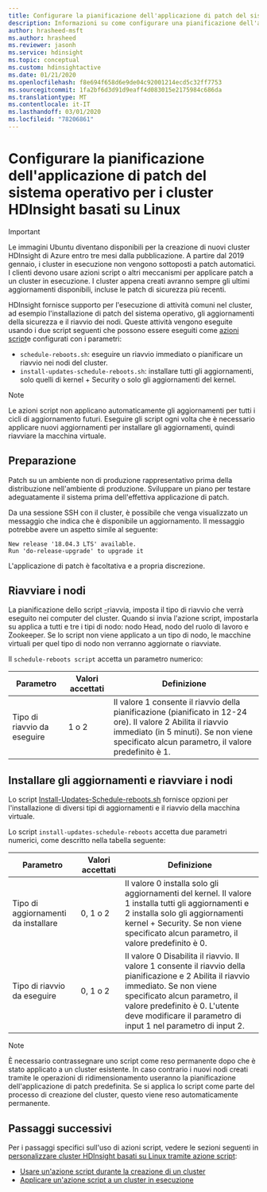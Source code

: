```yaml
---
title: Configurare la pianificazione dell'applicazione di patch del sistema operativo per i cluster HDInsight di Azure
description: Informazioni su come configurare una pianificazione dell'applicazione di patch al sistema operativo per i cluster di HDInsight basati su Linux.
author: hrasheed-msft
ms.author: hrasheed
ms.reviewer: jasonh
ms.service: hdinsight
ms.topic: conceptual
ms.custom: hdinsightactive
ms.date: 01/21/2020
ms.openlocfilehash: f8e694f658d6e9de04c92001214ecd5c32ff7753
ms.sourcegitcommit: 1fa2bf6d3d91d9eaff4d083015e2175984c686da
ms.translationtype: MT
ms.contentlocale: it-IT
ms.lasthandoff: 03/01/2020
ms.locfileid: "78206861"
---
```

# <a name="configure-the-os-patching-schedule-for-linux-based-hdinsight-clusters"></a>Configurare la pianificazione dell'applicazione di patch del sistema operativo per i cluster HDInsight basati su Linux

> [!IMPORTANT]
> Le immagini Ubuntu diventano disponibili per la creazione di nuovi cluster HDInsight di Azure entro tre mesi dalla pubblicazione. A partire dal 2019 gennaio, i cluster in esecuzione non vengono sottoposti a patch automatici. I clienti devono usare azioni script o altri meccanismi per applicare patch a un cluster in esecuzione. I cluster appena creati avranno sempre gli ultimi aggiornamenti disponibili, incluse le patch di sicurezza più recenti.

HDInsight fornisce supporto per l'esecuzione di attività comuni nel cluster, ad esempio l'installazione di patch del sistema operativo, gli aggiornamenti della sicurezza e il riavvio dei nodi. Queste attività vengono eseguite usando i due script seguenti che possono essere eseguiti come [azioni script](hdinsight-hadoop-customize-cluster-linux.md)e configurati con i parametri:

- `schedule-reboots.sh`: eseguire un riavvio immediato o pianificare un riavvio nei nodi del cluster.
- `install-updates-schedule-reboots.sh`: installare tutti gli aggiornamenti, solo quelli di kernel + Security o solo gli aggiornamenti del kernel.

> [!NOTE]  
> Le azioni script non applicano automaticamente gli aggiornamenti per tutti i cicli di aggiornamento futuri. Eseguire gli script ogni volta che è necessario applicare nuovi aggiornamenti per installare gli aggiornamenti, quindi riavviare la macchina virtuale.

## <a name="preparation"></a>Preparazione

Patch su un ambiente non di produzione rappresentativo prima della distribuzione nell'ambiente di produzione. Sviluppare un piano per testare adeguatamente il sistema prima dell'effettiva applicazione di patch.

Da una sessione SSH con il cluster, è possibile che venga visualizzato un messaggio che indica che è disponibile un aggiornamento. Il messaggio potrebbe avere un aspetto simile al seguente:

```
New release '18.04.3 LTS' available.
Run 'do-release-upgrade' to upgrade it
```

L'applicazione di patch è facoltativa e a propria discrezione.

## <a name="restart-nodes"></a>Riavviare i nodi
  
La pianificazione dello script [-](https://hdiconfigactions.blob.core.windows.net/linuxospatchingrebootconfigv02/schedule-reboots.sh)riavvia, imposta il tipo di riavvio che verrà eseguito nei computer del cluster. Quando si invia l'azione script, impostarla su applica a tutti e tre i tipi di nodo: nodo Head, nodo del ruolo di lavoro e Zookeeper. Se lo script non viene applicato a un tipo di nodo, le macchine virtuali per quel tipo di nodo non verranno aggiornate o riavviate.

Il `schedule-reboots script` accetta un parametro numerico:

| Parametro | Valori accettati | Definizione |
| --- | --- | --- |
| Tipo di riavvio da eseguire | 1 o 2 | Il valore 1 consente il riavvio della pianificazione (pianificato in 12-24 ore). Il valore 2 Abilita il riavvio immediato (in 5 minuti). Se non viene specificato alcun parametro, il valore predefinito è 1. |  

## <a name="install-updates-and-restart-nodes"></a>Installare gli aggiornamenti e riavviare i nodi

Lo script [Install-Updates-Schedule-reboots.sh](https://hdiconfigactions.blob.core.windows.net/linuxospatchingrebootconfigv02/install-updates-schedule-reboots.sh) fornisce opzioni per l'installazione di diversi tipi di aggiornamenti e il riavvio della macchina virtuale.

Lo script `install-updates-schedule-reboots` accetta due parametri numerici, come descritto nella tabella seguente:

| Parametro | Valori accettati | Definizione |
| --- | --- | --- |
| Tipo di aggiornamenti da installare | 0, 1 o 2 | Il valore 0 installa solo gli aggiornamenti del kernel. Il valore 1 installa tutti gli aggiornamenti e 2 installa solo gli aggiornamenti kernel + Security. Se non viene specificato alcun parametro, il valore predefinito è 0. |
| Tipo di riavvio da eseguire | 0, 1 o 2 | Il valore 0 Disabilita il riavvio. Il valore 1 consente il riavvio della pianificazione e 2 Abilita il riavvio immediato. Se non viene specificato alcun parametro, il valore predefinito è 0. L'utente deve modificare il parametro di input 1 nel parametro di input 2. |

> [!NOTE]
> È necessario contrassegnare uno script come reso permanente dopo che è stato applicato a un cluster esistente. In caso contrario i nuovi nodi creati tramite le operazioni di ridimensionamento useranno la pianificazione dell'applicazione di patch predefinita. Se si applica lo script come parte del processo di creazione del cluster, questo viene reso automaticamente permanente.

## <a name="next-steps"></a>Passaggi successivi

Per i passaggi specifici sull'uso di azioni script, vedere le sezioni seguenti in [personalizzare cluster HDInsight basati su Linux tramite azione script](hdinsight-hadoop-customize-cluster-linux.md):

- [Usare un'azione script durante la creazione di un cluster](hdinsight-hadoop-customize-cluster-linux.md#script-action-during-cluster-creation)
- [Applicare un'azione script a un cluster in esecuzione](hdinsight-hadoop-customize-cluster-linux.md#script-action-to-a-running-cluster)
